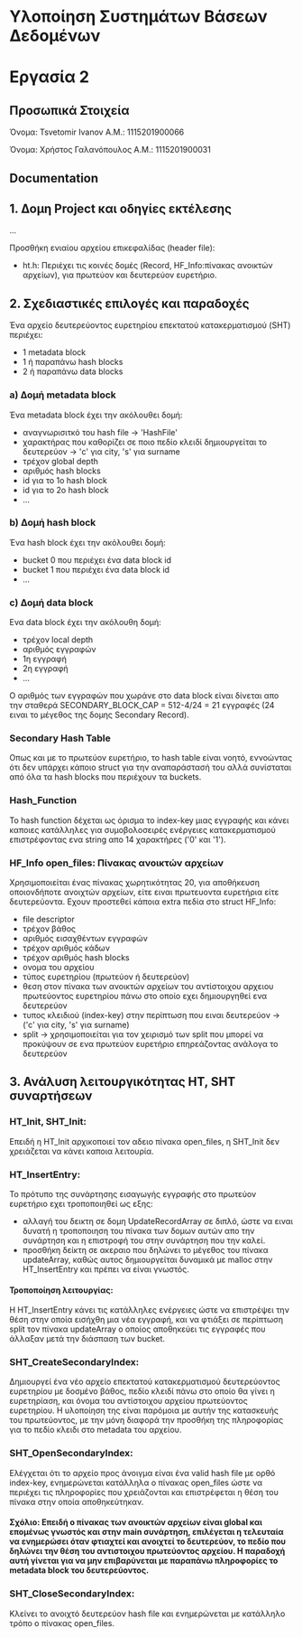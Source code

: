 # Υλοποίηση Συστημάτων Βάσεων Δεδομένων
# Εργασία 2

## Προσωπικά Στοιχεία

Όνομα: Tsvetomir Ivanov Α.Μ.: 1115201900066

Όνομα: Χρήστος Γαλανόπουλος Α.Μ.: 1115201900031

## Documentation

## 1. Δομη Project και οδηγίες εκτέλεσης
...

  Προσθήκη ενιαίου αρχείου επικεφαλίδας (header file):
- ht.h: Περιέχει τις κοινές δομές (Record, HF_Info:πίνακας ανοικτών αρχείων),  για πρωτεύον και δευτερεύον ευρετήριο.

## 2. Σχεδιαστικές επιλογές και παραδοχές

Ένα αρχείο δευτερεύοντος ευρετηρίου επεκτατού κατακερματισμού (SHT) περιέχει:

- 1 metadata block
- 1 ή παραπάνω hash blocks
- 2 ή παραπάνω data blocks

### a) Δομή metadata block

Ένα metadata block έχει την ακόλουθει δομή: 

- αναγνωρισιτκό του hash file -> 'HashFile'
- χαρακτήρας που καθορίζει σε ποιο πεδίο κλειδί δημιουργείται το δευτερεύον -> 'c' για city, 's' για surname
- τρέχον global depth
- αριθμός hash blocks
- id για το 1ο hash block
- id για το 2ο hash block
- ...

### b) Δομή hash block

Ένα hash block έχει την ακόλουθει δομή:

- bucket 0 που περιέχει ένα data block id
- bucket 1 που περιέχει ένα data block id
- ...

### c) Δομή data block

Ενα data block έχει την ακόλουθη δομή:

- τρέχον local depth
- αριθμός εγγραφών
- 1η εγγραφή
- 2η εγγραφή
- ...

Ο αριθμός των εγγραφών που χωράνε στο data block είναι δίνεται απο την σταθερά SECONDARY_BLOCK_CAP = 512-4/24 = 21 εγγραφές (24 ειναι το μέγεθος της δομης Secondary Record).

### Secondary Hash Table
Οπως και με το πρωτεύον ευρετήριο, το hash table είναι νοητό, εννοώντας ότι δεν υπάρχει κάποιο struct για την αναπαράστασή του αλλά συνίσταται από όλα τα hash blocks που περιέχουν τα buckets.

### Hash_Function
Το hash function δέχεται ως όρισμα το index-key μιας εγγραφής και κάνει καποιες κατάλληλες για συμοβολοσειρές ενέργειες κατακερματισμού επιστρέφοντας ενα string απο 14 χαρακτήρες ('0' και '1').
  
### HF_Info open_files: Πίνακας ανοικτών αρχείων
Χρησιμοποιείται ένας πίνακας χωρητικότητας 20, για αποθήκευση οποιονδήποτε ανοιχτών αρχείων, είτε ειναι πρωτευοντα ευρετήρια είτε δευτερεύοντα. Εχουν προστεθεί κάποια extra πεδία στο struct HF_Info:

- file descriptor
- τρέχον βάθος
- αριθμός εισαχθέντων εγγραφών
- τρέχον αριθμός κάδων
- τρέχον αριθμός hash blocks
- ονομα του αρχείου
- τύπος ευρετηρίου (πρωτεύον ή δευτερεύον)
- θεση στον πίνακα των ανοικτών αρχείων του αντίστοιχου αρχειου πρωτεύοντος ευρετηρίου πάνω στο οποίο εχει δημιουργηθεί ενα δευτερεύον
- τυπος κλειδιού (index-key) στην περίπτωση που ειναι δευτερεύον -> ('c' για city, 's' για surname)
- split -> χρησιμοποιείται για τον χειρισμό των split που μπορεί να προκύψουν σε ενα πρωτεύον ευρετήριο επηρεάζοντας ανάλογα το δευτερεύον

## 3. Ανάλυση λειτουργικότητας HT, SHT συναρτήσεων
 
### HT_Init, SHT_Init:
Επειδή η HT_Init αρχικοποιεί τον αδειο πίνακα open_files, η SHT_Init δεν χρειάζεται να κάνει καποια λειτουρία.

###  HT_InsertEntry:

Το πρότυπο της συνάρτησης εισαγωγής εγγραφής στο πρωτεύον ευρετήριο εχει τροποποιηθεί ως εξης:
- αλλαγή του δεικτη σε δομη UpdateRecordArray σε διπλό, ώστε να ειναι δυνατή η τροποποιηση του πίνακα των δομων αυτών απο την συνάρτηση και η επιστροφή του στην συνάρτηση που την καλεί.
- προσθήκη δείκτη σε ακεραιο που δηλώνει το μέγεθος του πίνακα updateArray, καθώς αυτος δημιουργείται δυναμικά με malloc στην HT_InsertEntry και πρέπει να είναι γνωστός.

#### Τροποποίηση λειτουργίας:
Η HT_InsertEntry κάνει τις κατάλληλες ενέργειες ώστε να επιστρέψει την θέση στην οποία εισήχθη μια νέα εγγραφή, και να φτιάξει σε περίπτωση split τον πίνακα updateArray ο οποίος αποθηκεύει τις εγγραφές που άλλαξαν μετά την διάσπαση των bucket.

### SHT_CreateSecondaryIndex:
Δημιουργεί ένα νέο αρχείο επεκτατού κατακερματισμού δευτερεύοντος ευρετηρίου με δοσμένο βάθος, πεδίο κλειδί πάνω στο οποίο θα γίνει η ευρετηρίαση, και όνομα του αντίστοιχου αρχείου πρωτεύοντος ευρετηρίου. Η υλοποίηση της είναι παρόμοια με αυτήν της κατασκευής του πρωτεύοντος,  με την μόνη διαφορά την προσθήκη της πληροφορίας για το πεδίο κλειδι στο metadata του αρχείου.

### SHT_OpenSecondaryIndex:
Ελέγχεται ότι το αρχείο προς άνοιγμα είναι ένα valid hash file με ορθό index-key, ενημερώνεται κατάλληλα ο πίνακας open_files ώστε να περιέχει τις πληροφορίες που χρειάζονται και επιστρέφεται η θέση του πίνακα στην οποία αποθηκεύτηκαν.

#### Σχόλιο: Επειδή ο πίνακας των ανοικτών αρχείων είναι global και επομένως γνωστός και στην main συνάρτηση, επιλέγεται η τελευταία να ενημερώσει όταν φτιαχτεί και ανοιχτεί το δευτερεύον, το πεδίο που δηλώνει την θέση του αντιστοιχου πρωτεύοντος αρχείου. Η παραδοχή αυτή γίνεται για να μην επιβαρύνεται με παραπάνω πληροφορίες το metadata block του δευτερεύοντος.

### SHT_CloseSecondaryIndex:
Κλείνει το ανοιχτό δευτερεύον hash file και ενημερώνεται με κατάλληλο τρόπο ο πίνακας open_files.
